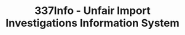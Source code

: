 ---
bigquery: https://console.cloud.google.com/bigquery?p=patents-public-data&d=usitc_investigations&page=dataset&project=sheets-management-319211
citation: US International Trade Commission 337Info Unfair Import Investigations Information
  System
contributors: US International Trade Comission
cost: None
description: US International Trade Commission 337Info Unfair Import Investigations
  Information System contains data on investigations done under Section 337. Section
  337 declares the infringement of certain statutory intellectual property rights
  and other forms of unfair competition in import trade to be unlawful practices.
  Most Section 337 investigations involve allegations of patent or registered trademark
  infringement.
documentation: FAQ and tutorial available on the site
last_edit: 04/06/2022, 12:42:13
location: https://pubapps2.usitc.gov/337external/
maintained_by: US International Trade Comission
schema_fields:
- finalIdOnViolationDue
- teoIdDueDate
- gcAttorney
- investigationTermDate
- endDateMarkmanHearing
- complainant
- finalDetNoViolation
- finalDetViolation
- finalIdOnViolationIssue
- respondent
- trademarkNumbers
- title
- copyrightNumbers
- teoProceedingInvolved
- patentNumber
- startDateMarkmanHearing
- dateOfPublicationFrNotice
- issueDateOtherNonFinal
- markmanHearing
- currentStatus
- teoIdIssueDate
- ouiiAttorney
- dateCreated
- htsNumbers
- ouiiParticipation
- actualEndDateEvidHear
- aljAssigned
- invUnfairAct
- patentNumbers
- scheduledStartDateEvidHear
- id
- targetDate
- currentActiveALJ
- publication_number
- investigationNo
- teoReliefGranted
- scheduledEndDateEvidHear
- investigationType
- internalRemand
- dateComplaintFiled
- cafcAppeals
- lastUpdated
- docketNo
- actualStartDateEvidHear
shortname: unfair_import_investigations
tags:
- import
- legal
- trade
timeframe: 2008-2021 (prior to 2008 downloadable as a JSON file)
title: 337Info - Unfair Import Investigations Information System
uuid: 2721f5ec-e599-4890-9265-9706719fc71e
---